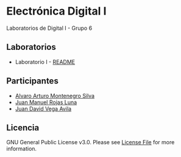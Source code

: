 # Electrónica Digital I

Laboratorios de Digital I - Grupo 6

## Laboratorios

- Laboratorio I - [README](laboratorio-I/README.md)

## Participantes

- [Alvaro Arturo Montenegro Silva](https://github.com/aamontenegros)
- [Juan Manuel Rojas Luna](https://github.com/JuanLunaG)
- [Juan David Vega Avila](https://github.com/JuanD272)

## Licencia

GNU General Public License v3.0. Please see [License File](LICENSE) for more information.
